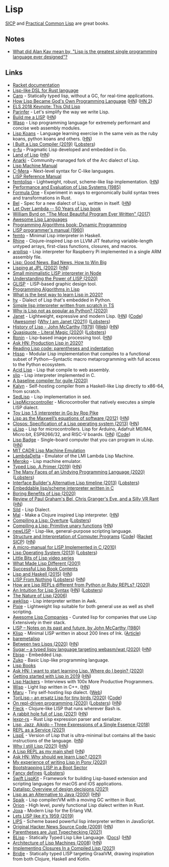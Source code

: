 # Lisp

[SICP](http://sarabander.github.io/sicp/html/index.xhtml) and [Practical Common Lisp](http://www.gigamonkeys.com/book/) are great books.

## Notes

- [What did Alan Kay mean by, "Lisp is the greatest single programming language ever designed"?](https://www.quora.com/What-did-Alan-Kay-mean-by-Lisp-is-the-greatest-single-programming-language-ever-designed/answer/Alan-Kay-11)

## Links

- [Racket documentation](https://docs.racket-lang.org/)
- [Lisp-like DSL for Rust language](https://github.com/JunSuzukiJapan/macro-lisp)
- [Carp](https://github.com/carp-lang/Carp) - Statically typed lisp, without a GC, for real-time applications.
- [How Lisp Became God's Own Programming Language](https://twobithistory.org/2018/10/14/lisp.html) ([HN](https://news.ycombinator.com/item?id=18225870)) ([HN 2](https://news.ycombinator.com/item?id=23163596))
- [ELS 2018 Keynote: This Old Lisp](https://www.youtube.com/watch?v=MgVuqPgKJQc)
- [Parinfer](https://github.com/shaunlebron/parinfer) - Let's simplify the way we write Lisp.
- [Build me a LISP](https://kirit.com/Build%20me%20a%20LISP) ([HN](https://news.ycombinator.com/item?id=19121828))
- [Wasp](https://github.com/wasplang/wasp) - Lisp programming language for extremely performant and concise web assembly modules.
- [Lisp Koans](https://github.com/google/lisp-koans) - Language learning exercise in the same vein as the ruby koans, python koans and others. ([HN](https://news.ycombinator.com/item?id=19313850))
- [I Built a Lisp Compiler (2019)](https://mpov.timmorgan.org/i-built-a-lisp-compiler/) ([Lobsters](https://lobste.rs/s/rp0xy0/i_built_lisp_compiler))
- [g-fu](https://github.com/codr7/g-fu) - Pragmatic Lisp developed and embedded in Go.
- [Land of Lisp](http://landoflisp.com/) ([HN](https://news.ycombinator.com/item?id=19677292))
- [Anarki](https://github.com/arclanguage/anarki) - Community-managed fork of the Arc dialect of Lisp.
- [Lisp Machine Manual](https://hanshuebner.github.io/lmman/frontpage.html)
- [C-Mera](https://github.com/kiselgra/c-mera) - Next-level syntax for C-like languages.
- [LISP Reference Manual](http://www.softwarepreservation.net/projects/LISP/starlisp/starlisp-reference-manual-version-5-0.pdf)
- [femtolisp](https://github.com/JeffBezanson/femtolisp) - Lightweight, robust, scheme-like lisp implementation. ([HN](https://news.ycombinator.com/item?id=22094722))
- [Performance and Evaluation of Lisp Systems (1985)](http://rpgpoet.com/Files/Timrep.pdf)
- [Formula One](https://github.com/iwillspeak/formula-one) - Experiment in ways to ergonomically build syntax trees and transformations in Rust.
- [Bel](http://paulgraham.com/bel.html) - Spec for a new dialect of Lisp, written in itself. ([HN](https://news.ycombinator.com/item?id=21231208))
- [Let Over Lambda -- 50 Years of Lisp book](https://letoverlambda.com/)
- [William Byrd on "The Most Beautiful Program Ever Written" (2017)](https://www.youtube.com/watch?v=OyfBQmvr2Hc)
- [Awesome Lisp Languages](https://github.com/dundalek/awesome-lisp-languages)
- [Programming Algorithms book: Dynamic Programming](http://lisp-univ-etc.blogspot.com/2019/12/programming-algorithms-dp.html)
- [LISP programmer's manual (1960)](http://history.siam.org/sup/Fox_1960_LISP.pdf)
- [femto](https://github.com/peeley/femto) - Minimal Lisp interpreter in Haskell.
- [Rhine](https://github.com/artagnon/rhine-ml) - Clojure-inspired Lisp on LLVM JIT featuring variable-length untyped arrays, first-class functions, closures, and macros.
- [arpilisp](https://github.com/marcpaq/arpilisp) - Lisp interpreter for Raspberry Pi implemented in a single ARM assembly file.
- [Lisp: Good News, Bad News, How to Win Big](http://www.dreamsongs.com/WIB.html)
- [Lisping at JPL (2002)](http://flownet.com/gat/jpl-lisp.html) ([HN](https://news.ycombinator.com/item?id=22087419))
- [Small minimalistic LISP interpreter in Node](https://github.com/mafintosh/minilisp)
- [Understanding the Power of LISP (2020)](https://joshbradley.me/understanding-the-power-of-lisp/)
- [GLISP](https://github.com/baku89/glisp) - LISP-based graphic design tool.
- [Programming Algorithms in Lisp](https://leanpub.com/progalgs)
- [What is the best way to learn Lisp in 2020?](https://news.ycombinator.com/item?id=22913750)
- [hy](https://github.com/hylang/hy) - Dialect of Lisp that's embedded in Python.
- [Simple lisp interpreter written from scratch in TS](https://github.com/christianscott/lisp)
- [Why is Lisp not as popular as Python? (2020)](https://lobste.rs/s/f0rlcw/why_is_lisp_not_as_popular_as_python)
- [Janet](https://janet-lang.org/) - Lightweight, expressive and modern Lisp. ([HN](https://news.ycombinator.com/item?id=23164614)) ([Code](https://github.com/janet-lang/janet)) ([Awesome](https://github.com/ahungry/awesome-janet)) ([Why I am Janet (2021)](https://pan.earth/posts/why-i-am-janet.html)) ([Lobsters](https://lobste.rs/s/pwkit0/why_i_am_janet))
- [History of Lisp - John McCarthy (1979)](http://jmc.stanford.edu/articles/lisp/lisp.pdf) ([Web](http://jmc.stanford.edu/articles/lisp.html)) ([HN](https://news.ycombinator.com/item?id=23201888))
- [Quasiquote - Literal Magic (2020)](https://weinholt.se/articles/quasiquote-literal-magic/) ([Lobsters](https://lobste.rs/s/dqhszz/quasiquote_literal_magic))
- [Ronin](https://100r.co/site/ronin.html) - Lisp-based image processing tool. ([HN](https://news.ycombinator.com/item?id=23211273))
- [Ask HN: Production Lisp in 2020?](https://news.ycombinator.com/item?id=23231701)
- [Reading Lisp code: parentheses and indentation](https://nl.movim.eu/?blog/phoe%40movim.eu/cd3577f6-fb1d-45f5-b881-7b9a68ee822e)
- [Hissp](https://github.com/gilch/hissp) - Modular Lisp implementation that compiles to a functional subset of Python—Syntactic macro metaprogramming with full access to the Python ecosystem.
- [Acid Lisp](https://github.com/dymynyc/acidlisp) - Lisp that compile to web assembly.
- [slip](https://github.com/sp4ghet/slip) - Lisp interpreter implemented in C.
- [A baseline compiler for guile (2020)](http://wingolog.org/archives/2020/06/03/a-baseline-compiler-for-guile)
- [Kalyn](https://github.com/raxod502/kalyn) - Self-hosting compiler from a Haskell-like Lisp directly to x86-64, from scratch.
- [SedLisp](https://github.com/shinh/sedlisp) - Lisp implementation in sed.
- [LispMicrocontroller](https://github.com/jbush001/LispMicrocontroller) - Microcontroller that natively executes a simple LISP dialect.
- [Toy Lisp 1.5 interpreter in Go by Rop Pike](https://github.com/robpike/lisp)
- [Lisp as the Maxwell’s equations of software (2012)](http://www.michaelnielsen.org/ddi/lisp-as-the-maxwells-equations-of-software/) ([HN](https://news.ycombinator.com/item?id=9038505))
- [Closos: Specification of a Lisp operating system (2013)](http://metamodular.com/closos.pdf) ([HN](https://news.ycombinator.com/item?id=23730107))
- [uLisp](http://www.ulisp.com/) - Lisp for microcontrollers. Lisp for Arduino, Adafruit M0/M4, Micro:bit, ESP8266/32, and RISC-V boards. ([HN](https://news.ycombinator.com/item?id=27036317)) ([Code](https://github.com/technoblogy/ulisp))
- [Lisp Badge](http://www.ulisp.com/show?2L0C) - Single-board computer that you can program in uLisp. ([HN](https://news.ycombinator.com/item?id=23729970))
- [MIT CADR Lisp Machine Emulation](http://www.unlambda.com/lisp/cadr.page)
- [LambdaDelta](https://github.com/dseagrav/ld) - Emulator of the LMI Lambda Lisp Machine.
- [Meroko](http://www.unlambda.com/lisp/meroko.page) - Lisp machine emulator.
- [Typed Lisp, A Primer (2019)](https://alhassy.github.io/TypedLisp.html) ([HN](https://news.ycombinator.com/item?id=23878612))
- [The Many Faces of an Undying Programming Language (2020)](http://jakob.space/blog/thoughts-on-lisps.html) ([Lobsters](https://lobste.rs/s/chamtu/many_faces_undying_programming_language))
- [Interface Builder's Alternative Lisp timeline (2013)](https://paulhammant.com/2013/03/28/interface-builders-alternative-lisp-timeline/) ([Lobsters](https://lobste.rs/s/qcyzt0/interface_builder_s_alternative_lisp))
- [Embeddable lisp/scheme interpreter written in C](https://github.com/justinmeiners/lisp-interpreter)
- [Boring Benefits of Lisp (2020)](https://justinmeiners.github.io/boring-benefits-of-lisp/)
- [Review of Paul Graham's Bel, Chris Granger's Eve, and a Silly VR Rant](https://gist.github.com/wtaysom/7e5fda6d65807073c3fa6b92b1e25a32) ([HN](https://news.ycombinator.com/item?id=24162703))
- [Sild](https://github.com/jfo/sild) - Lisp Dialect.
- [Mal](https://github.com/kanaka/mal) - Make a Clojure inspired Lisp interpreter. ([HN](https://news.ycombinator.com/item?id=26924344))
- [Compiling a Lisp: Overture](https://bernsteinbear.com/blog/compiling-a-lisp-0/) ([Lobsters](https://lobste.rs/s/hwekzx/compiling_lisp_overture))
- [Compiling a Lisp: Primitive unary functions](https://bernsteinbear.com/blog/compiling-a-lisp-4/) ([HN](https://news.ycombinator.com/item?id=24386826))
- [newLISP](http://www.newlisp.org/) - Lisp-like, general-purpose scripting language.
- [Structure and Interpretation of Computer Programs](https://sarabander.github.io/sicp/html/index.xhtml) ([Code](https://github.com/sarabander/sicp)) ([Racket SICP](https://docs.racket-lang.org/sicp-manual/index.html#%28part._.Installation%29)) ([HN](https://news.ycombinator.com/item?id=24428907))
- [A micro-manual for LISP Implemented in C (2010)](https://nakkaya.com/2010/08/24/a-micro-manual-for-lisp-implemented-in-c/)
- [Lisp Operating System (2013)](http://metamodular.com/Common-Lisp/lispos.html) ([Lobsters](https://lobste.rs/s/8seq7v/lisp_operating_system_2013))
- [Little Bits of Lisp video series](https://www.youtube.com/playlist?list=PL2VAYZE_4wRJi_vgpjsH75kMhN4KsuzR_)
- [What Made Lisp Different (2001)](http://www.paulgraham.com/diff.html)
- [Successful Lisp Book Contents](https://dept-info.labri.fr/~strandh/Teaching/MTP/Common/David-Lamkins/contents.html)
- [Lisp and Haskell (2015)](https://markkarpov.com/post/lisp-and-haskell.html) ([HN](https://news.ycombinator.com/item?id=24712207))
- [LISP From Nothing](http://t3x.org/lfn/index.html) ([Lobsters](https://lobste.rs/s/xojcvn/lisp_from_nothing)) ([HN](https://news.ycombinator.com/item?id=24809293))
- [How are Lisp REPLs different from Python or Ruby REPLs? (2020)](https://lisp-journey.gitlab.io/blog/how-are-lisp-repls-different-from-python-or-ruby-repls/)
- [An Intuition for Lisp Syntax](https://stopa.io/post/265) ([HN](https://news.ycombinator.com/item?id=24892297)) ([Lobsters](https://lobste.rs/s/pg30t6/intuition_for_lisp_syntax))
- [The Nature of Lisp (2006)](http://www.defmacro.org/ramblings/lisp.html)
- [awklisp](https://github.com/darius/awklisp) - Lisp interpreter written in Awk.
- [Pixie](https://github.com/pixie-lang/pixie) - Lightweight lisp suitable for both general use as well as shell scripting.
- [Awesome Lisp Companies](https://github.com/azzamsa/awesome-lisp-companies) - Curated lisp for companies that use Lisp Extensively in their stack.
- [LISP – Notes on its past and future, by John McCarthy (1980)](http://jmc.stanford.edu/articles/lisp20th/lisp20th.pdf)
- [Klisp](https://github.com/thesephist/klisp) - Minimal LISP written in about 200 lines of Ink. ([Article](https://dotink.co/posts/klisp/))
- [baremetalisp](https://github.com/ytakano/baremetalisp)
- [Between two Lisps (2020)](https://ane.github.io/2020/10/05/between-two-lisps.html) ([HN](https://news.ycombinator.com/item?id=25313311))
- [Sugar – a typed lispy language targeting webasm/wat (2020)](https://ph1lter.bitbucket.io/blog/2020-12-06-sugar-compiler.html) ([HN](https://news.ycombinator.com/item?id=25322596))
- [Ebisp](https://github.com/tsoding/ebisp) - Embedded Lisp.
- [Zuko](https://github.com/ravern/zuko) - Basic Lisp-like programming language.
- [Lisp Books](https://www.pinterest.co.uk/vseloved/lisp-books/)
- [Ask HN: I want to start learning Lisp. Where do I begin? (2020)](https://news.ycombinator.com/item?id=25441664)
- [Getting started with Lisp in 2019](https://smalldata.tech/blog/2019/08/16/getting-started-with-lisp-in-2019) ([HN](https://news.ycombinator.com/item?id=25493495))
- [Lisp Hackers](https://leanpub.com/lisphackers/read) - Interviews with 100x More Productive Programmers.
- [Wisp](https://github.com/adam-mcdaniel/wisp) - Light lisp written in C++. ([HN](https://news.ycombinator.com/item?id=25559291))
- [Maru](https://github.com/attila-lendvai/maru) - Tiny self-hosting lisp dialect. ([Web](https://www.piumarta.com/software/maru/))
- [ToriLisp – an ersatz Lisp for tiny birds (2020)](http://blog.fogus.me/2020/12/22/torilisp-an-ersatz-lisp-for-tiny-birds/) ([Code](https://github.com/fogus/tori-lisp))
- [On repl-driven programming (2020)](http://mikelevins.github.io/posts/2020-12-18-repl-driven/) ([Lobsters](https://lobste.rs/s/0dvrpg/on_repl_driven_programming)) ([HN](https://news.ycombinator.com/item?id=25620256))
- [Fleck](https://github.com/chr15m/flk) - Clojure-like LISP that runs wherever Bash is.
- [A rabbit hole full of Lisp (2021)](https://www.murilopereira.com/a-rabbit-hole-full-of-lisp/) ([HN](https://news.ycombinator.com/item?id=25760381))
- [lexpr-rs](https://github.com/rotty/lexpr-rs) - Rust Lisp expression parser and serializer.
- [Lisp, Jazz, Aikido – Three Expressions of a Single Essence (2018)](https://arxiv.org/ftp/arxiv/papers/1804/1804.00485.pdf)
- [REPL as a Service (2021)](https://speechcode.com/blog/repl-as-service)
- [LispE](https://github.com/naver/lispe) - Version of Lisp that is ultra-minimal but contains all the basic instructions of the language. ([HN](https://news.ycombinator.com/item?id=25940439))
- [Why I still Lisp (2021)](https://mendhekar.medium.com/why-i-still-lisp-and-you-should-too-18a2ae36bd8) ([HN](https://news.ycombinator.com/item?id=25978190))
- [A Lisp REPL as my main shell](https://ambrevar.xyz/lisp-repl-shell/index.html) ([HN](https://news.ycombinator.com/item?id=26059023))
- [Ask HN: Why should we learn Lisp? (2021)](https://news.ycombinator.com/item?id=26162522)
- [My experience of writing Lisp in Pony (2020)](https://stereobooster.com/posts/my-experience-of-writing-lisp-in-pony/)
- [Bootstrapping LISP in a Boot Sector](https://github.com/jart/sectorlisp)
- [Fancy defines](https://idiomdrottning.org/fancy-defines) ([Lobsters](https://lobste.rs/s/mgfnix/fancy_defines))
- [Swift LispKit](https://github.com/objecthub/swift-lispkit) - Framework for building Lisp-based extension and scripting languages for macOS and iOS applications.
- [Datalisp: Overview of design decisions (2021)](https://cloudflare-ipfs.com/ipfs/Qmeg9cAPVC18bdGuQtGJKtP7VcRQErnCApbcbgn1FaSq9T/datalisp.pdf)
- [Lisp as an Alternative to Java (2000)](https://norvig.com/java-lisp.html) ([HN](https://news.ycombinator.com/item?id=26720403))
- [Spaik](https://github.com/snyball/spaik) - Lisp compiler/VM with a moving GC written in Rust.
- [Orion](https://github.com/Wafelack/orion) - High level, purely functional Lisp dialect written in Rust.
- [Joxa](https://github.com/joxa/joxa) - Modern Lisp for the Erlang VM.
- [Lets LISP like it's 1959 (2019)](https://www.youtube.com/watch?v=hGY3uBHVVr4)
- [LIPS](https://github.com/jcubic/lips) - Scheme based powerful lisp interpreter written in JavaScript.
- [Original Hacker News Source Code (2009)](https://github.com/wting/hackernews) ([HN](https://news.ycombinator.com/item?id=27452276))
- [Parentheses are Just Typechecking (2021)](https://adam.nels.onl/blog/parentheses-are-just-typechecking/)
- [BLisp](https://github.com/ytakano/blisp) - Statically Typed Lisp Like Language. ([Docs](https://ytakano.github.io/blisp/)) ([HN](https://news.ycombinator.com/item?id=27640984))
- [Architecture of Lisp Machines (2008)](http://www.cs.utah.edu/~mflatt/past-courses/cs6510/public_html/lispm.pdf) ([HN](https://news.ycombinator.com/item?id=27715043))
- [Implementing Closures In a Compiled Lisp (2021)](https://zmedley.com/closures.html)
- [Bridje](https://github.com/bridje/bridje) - Statically typed LISP targeting GraalVM, drawing inspiration from both Clojure, Haskell and Kotlin.
